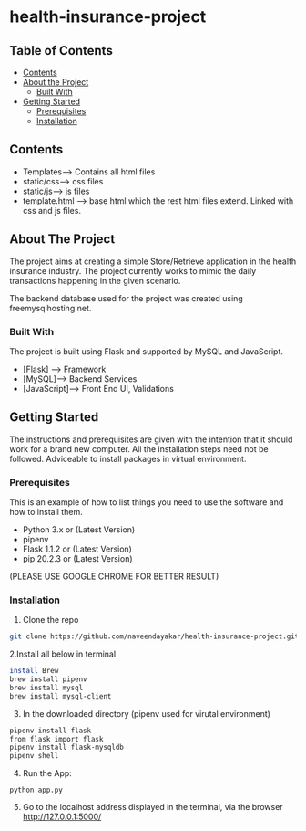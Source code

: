 # health-insurance-project


<!-- TABLE OF CONTENTS -->
## Table of Contents
* [Contents](#Contents)
* [About the Project](#about-the-project)
  * [Built With](#built-with)
* [Getting Started](#getting-started)
  * [Prerequisites](#prerequisites)
  * [Installation](#installation)

<!-- Contents-->
## Contents
* Templates--> Contains all html files
* static/css--> css files
* static/js--> js files
* template.html --> base html which the rest html files extend. Linked with css and js files.

<!-- ABOUT THE PROJECT -->
## About The Project


The project aims at creating a simple Store/Retrieve application in the health insurance industry.
The project currently works to mimic the daily transactions happening in the given scenario.

The backend database used for the project was created using freemysqlhosting.net.


### Built With
The project is built using Flask and supported by MySQL and JavaScript.
* [Flask] --> Framework
* [MySQL]--> Backend Services
* [JavaScript]--> Front End UI, Validations

<!-- GETTING STARTED -->
## Getting Started

The instructions and prerequisites are given with the intention that it should work for a brand new computer.
All the installation steps need not be followed. Adviceable to install packages in virtual environment.

### Prerequisites

This is an example of how to list things you need to use the software and how to install them.
* Python 3.x or (Latest Version)
* pipenv
* Flask 1.1.2 or (Latest Version)
* pip 20.2.3 or (Latest Version)

(PLEASE USE GOOGLE CHROME FOR BETTER RESULT)

### Installation


1. Clone the repo
```sh
git clone https://github.com/naveendayakar/health-insurance-project.git
```
2.Install all below in terminal
```sh
install Brew
brew install pipenv
brew install mysql
brew install mysql-client
```

3. In the downloaded directory (pipenv used for virutal environment)
```sh
pipenv install flask
from flask import flask
pipenv install flask-mysqldb
pipenv shell
```
4. Run the App:
```JS
python app.py
```
5. Go to the localhost address displayed in the terminal, via the browser
 http://127.0.0.1:5000/
